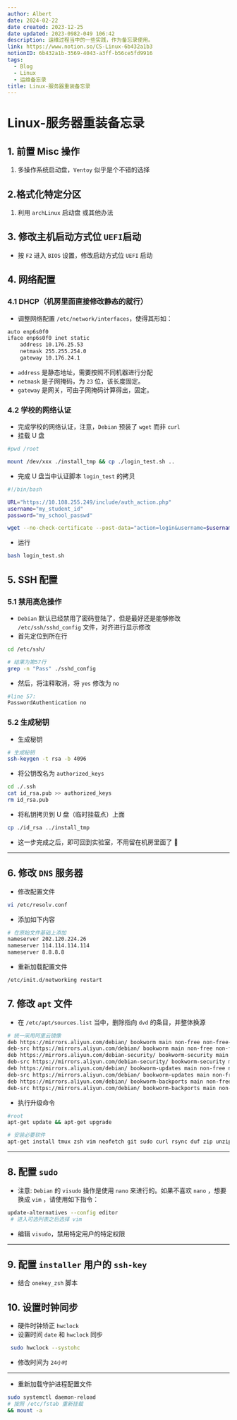 ```yaml
---
author: Albert
date: 2024-02-22
date created: 2023-12-25
date updated: 2023-0982-049 106:42
description: 运维过程当中的一些实践，作为备忘录使用。
link: https://www.notion.so/CS-Linux-6b432a1b3
notionID: 6b432a1b-3569-4043-a3ff-b56ce5fd9916
tags:
  - Blog
  - Linux
  - 运维备忘录
title: Linux-服务器重装备忘录
---
```


# Linux-服务器重装备忘录

## 1. 前置 Misc 操作

1. 多操作系统启动盘，`Ventoy` 似乎是个不错的选择

## 2.格式化特定分区

1. 利用 `archLinux` 启动盘 或其他办法

## 3. 修改主机启动方式位 `UEFI`启动

- 按 `F2` 进入 `BIOS` 设置，修改启动方式位 `UEFI` 启动

## 4. 网络配置

### 4.1 DHCP（机房里面直接修改静态的就行）

- 调整网络配置 `/etc/network/interfaces`，使得其形如：

```sh
auto enp6s0f0
iface enp6s0f0 inet static
    address 10.176.25.53
    netmask 255.255.254.0
    gateway 10.176.24.1
```

- `address` 是静态地址，需要按照不同机器进行分配
- `netmask` 是子网掩码，为 `23` 位，该长度固定。
- `gateway` 是网关，可由子网掩码计算得出，固定。

### 4.2 学校的网络认证

- 完成学校的网络认证，注意，`Debian` 预装了 `wget` 而非 `curl`
- 挂载 U 盘

```sh
#pwd /root

mount /dev/xxx ./install_tmp && cp ./login_test.sh ..
```

- 完成 U 盘当中认证脚本 `login_test` 的拷贝

```sh
#!/bin/bash

URL="https://10.108.255.249/include/auth_action.php"
username="my_student_id"
password="my_school_passwd"

wget --no-check-certificate --post-data="action=login&username=$username&password=$password&ac_id=1&nas_ip=&user_mac=&save_me=1&ajax=1" -qO- $URL

```

- 运行

```sh
bash login_test.sh
```

## 5. SSH 配置

### 5.1 禁用高危操作

- `Debian` 默认已经禁用了密码登陆了，但是最好还是能够修改 `/etc/ssh/sshd_config` 文件，对齐进行显示修改
- 首先定位到所在行

```sh
cd /etc/ssh/

# 结果为第57行
grep -n "Pass" ./sshd_config
```

- 然后，将注释取消，将 `yes` 修改为 `no`

```sh
#line 57:
PasswordAuthentication no
```

### 5.2 生成秘钥

- 生成秘钥

```sh
# 生成秘钥
ssh-keygen -t rsa -b 4096
```

- 将公钥改名为 `authorized_keys`

```sh
cd ./.ssh
cat id_rsa.pub >> authorized_keys
rm id_rsa.pub
```

- 将私钥拷贝到 U 盘（临时挂载点）上面

```sh
cp ./id_rsa ../install_tmp
```

- 这一步完成之后，即可回到实验室，不用留在机房里面了 🍺

---

## 6. 修改 `DNS` 服务器

- 修改配置文件

```bash
vi /etc/resolv.conf
```

- 添加如下内容

```sh
# 在原始文件基础上添加
nameserver 202.120.224.26
nameserver 114.114.114.114
nameserver 8.8.8.8
```

- 重新加载配置文件

```sh
/etc/init.d/networking restart
```

## 7. 修改 `apt` 文件

- 在 `/etc/apt/sources.list` 当中，删除指向 `dvd` 的条目，并整体换源

```sh
# 统一采用阿里云镜像
deb https://mirrors.aliyun.com/debian/ bookworm main non-free non-free-firmware contrib
deb-src https://mirrors.aliyun.com/debian/ bookworm main non-free non-free-firmware contrib
deb https://mirrors.aliyun.com/debian-security/ bookworm-security main
deb-src https://mirrors.aliyun.com/debian-security/ bookworm-security main
deb https://mirrors.aliyun.com/debian/ bookworm-updates main non-free non-free-firmware contrib
deb-src https://mirrors.aliyun.com/debian/ bookworm-updates main non-free non-free-firmware contrib
deb https://mirrors.aliyun.com/debian/ bookworm-backports main non-free non-free-firmware contrib
deb-src https://mirrors.aliyun.com/debian/ bookworm-backports main non-free non-free-firmware contrib
```

- 执行升级命令

```sh
#root
apt-get update && apt-get upgrade

# 安装必要软件
apt-get install tmux zsh vim neofetch git sudo curl rsync duf zip unzip screen fzf fd-find
```

---

## 8. 配置 `sudo`

- 注意: `Debian` 的 `visudo` 操作是使用 `nano` 来进行的。如果不喜欢 `nano` ，想要换成 `vim` ，请使用如下指令：

```sh
update-alternatives --config editor
 # 进入可选列表之后选择 vim
```

- 编辑 `visudo`，禁用特定用户的特定权限

---

## 9. 配置 `installer` 用户的 `ssh-key`

- 结合 `onekey_zsh` 脚本

## 10. 设置时钟同步

- 硬件时钟矫正 `hwclock`
- 设置时间 `date` 和 `hwclock` 同步

```sh
 sudo hwclock --systohc
```

- 修改时间为 `24小时`

---

- 重新加载守护进程配置文件

```sh
sudo systemctl daemon-reload
# 按照 /etc/fstab 重新挂载
&& mount -a
```